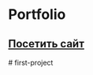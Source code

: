 # Portfolio
## <a href="https://ramzesriks.github.io/first_project/">Посетить сайт</a>
#   f i r s t - p r o j e c t 
 
 
